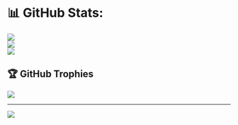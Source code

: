 # 📊 GitHub Stats:
![](https://github-readme-stats.vercel.app/api?username=AnikethDeb2004&theme=dark&hide_border=false&include_all_commits=false&count_private=false)<br/>
![](https://github-readme-streak-stats.herokuapp.com/?user=AnikethDeb2004&theme=dark&hide_border=false)<br/>
![](https://github-readme-stats.vercel.app/api/top-langs/?username=AnikethDeb2004&theme=dark&hide_border=false&include_all_commits=false&count_private=false&layout=compact)

## 🏆 GitHub Trophies
![](https://github-profile-trophy.vercel.app/?username=AnikethDeb2004&theme=radical&no-frame=false&no-bg=true&margin-w=4)

---
[![](https://visitcount.itsvg.in/api?id=AnikethDeb2004&icon=0&color=0)](https://visitcount.itsvg.in)

<!-- Proudly created with GPRM ( https://gprm.itsvg.in ) -->
